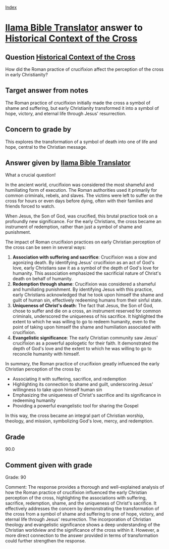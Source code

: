 
[Index](../../index.md)
# [llama Bible Translator](../../answering_models/llama_Bible_Translator.md) answer to [Historical Context of the Cross](../../questions/Historical_Context_of_the_Cross.md)

## Question [Historical Context of the Cross](../../questions/Historical_Context_of_the_Cross.md)
How did the Roman practice of crucifixion affect the perception of the cross in early Christianity?

## Target answer from notes
The Roman practice of crucifixion initially made the cross a symbol of shame and suffering, but early Christianity transformed it into a symbol of hope, victory, and eternal life through Jesus' resurrection.

## Concern to grade by
This explores the transformation of a symbol of death into one of life and hope, central to the Christian message.

## Answer given by [llama Bible Translator](../../answering_models/llama_Bible_Translator.md)
What a crucial question!

In the ancient world, crucifixion was considered the most shameful and humiliating form of execution. The Roman authorities used it primarily for common criminals, rebels, and slaves. The victims were left to suffer on the cross for hours or even days before dying, often with their families and friends forced to watch.

When Jesus, the Son of God, was crucified, this brutal practice took on a profoundly new significance. For the early Christians, the cross became an instrument of redemption, rather than just a symbol of shame and punishment.

The impact of Roman crucifixion practices on early Christian perception of the cross can be seen in several ways:

1. **Association with suffering and sacrifice**: Crucifixion was a slow and agonizing death. By identifying Jesus' crucifixion as an act of God's love, early Christians saw it as a symbol of the depth of God's love for humanity. This association emphasized the sacrificial nature of Christ's death on behalf of humanity.
2. **Redemption through shame**: Crucifixion was considered a shameful and humiliating punishment. By identifying Jesus with this practice, early Christians acknowledged that he took upon himself the shame and guilt of human sin, effectively redeeming humans from their sinful state.
3. **Uniqueness of Christ's death**: The fact that Jesus, the Son of God, chose to suffer and die on a cross, an instrument reserved for common criminals, underscored the uniqueness of his sacrifice. It highlighted the extent to which he was willing to go to redeem humanity, even to the point of taking upon himself the shame and humiliation associated with crucifixion.
4. **Evangelistic significance**: The early Christian community saw Jesus' crucifixion as a powerful apologetic for their faith. It demonstrated the depth of God's love and the extent to which he was willing to go to reconcile humanity with himself.

In summary, the Roman practice of crucifixion greatly influenced the early Christian perception of the cross by:

* Associating it with suffering, sacrifice, and redemption
* Highlighting its connection to shame and guilt, underscoring Jesus' willingness to take upon himself human sin
* Emphasizing the uniqueness of Christ's sacrifice and its significance in redeeming humanity
* Providing a powerful evangelistic tool for sharing the Gospel

In this way, the cross became an integral part of Christian worship, theology, and mission, symbolizing God's love, mercy, and redemption.

## Grade
90.0

## Comment given with grade
Grade: 90

Comment: The response provides a thorough and well-explained analysis of how the Roman practice of crucifixion influenced the early Christian perception of the cross, highlighting the associations with suffering, sacrifice, redemption, shame, and the uniqueness of Christ's sacrifice. It effectively addresses the concern by demonstrating the transformation of the cross from a symbol of shame and suffering to one of hope, victory, and eternal life through Jesus' resurrection. The incorporation of Christian theology and evangelistic significance shows a deep understanding of the Christian worldview and the significance of the cross within it. However, a more direct connection to the answer provided in terms of transformation could further strengthen the response.
